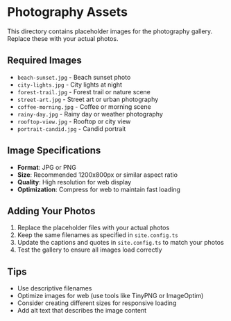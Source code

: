# Photography Assets

This directory contains placeholder images for the photography gallery. Replace these with your actual photos.

## Required Images

- `beach-sunset.jpg` - Beach sunset photo
- `city-lights.jpg` - City lights at night
- `forest-trail.jpg` - Forest trail or nature scene
- `street-art.jpg` - Street art or urban photography
- `coffee-morning.jpg` - Coffee or morning scene
- `rainy-day.jpg` - Rainy day or weather photography
- `rooftop-view.jpg` - Rooftop or city view
- `portrait-candid.jpg` - Candid portrait

## Image Specifications

- **Format**: JPG or PNG
- **Size**: Recommended 1200x800px or similar aspect ratio
- **Quality**: High resolution for web display
- **Optimization**: Compress for web to maintain fast loading

## Adding Your Photos

1. Replace the placeholder files with your actual photos
2. Keep the same filenames as specified in `site.config.ts`
3. Update the captions and quotes in `site.config.ts` to match your photos
4. Test the gallery to ensure all images load correctly

## Tips

- Use descriptive filenames
- Optimize images for web (use tools like TinyPNG or ImageOptim)
- Consider creating different sizes for responsive loading
- Add alt text that describes the image content
